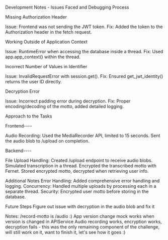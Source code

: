 Development Notes - Issues Faced and Debugging Process


Missing Authorization Header

Issue: Frontend was not sending the JWT token.
Fix: Added the token to the Authorization header in the fetch request.

Working Outside of Application Context

Issue: RuntimeError when accessing the database inside a thread.
Fix: Used app.app_context() within the thread.

Incorrect Number of Values in Identifier

Issue: InvalidRequestError with session.get().
Fix: Ensured get_jwt_identity() returns the user ID directly.

Decryption Error

Issue: Incorrect padding error during decryption.
Fix: Proper encoding/decoding of the motto, added detailed logging.


Approach to the Tasks

Frontend----

Audio Recording: Used the MediaRecorder API, limited to 15 seconds.
Sent the audio blob to /upload on completion.

Backend----

File Upload Handling: Created /upload endpoint to receive audio blobs.
Simulated transcription in a thread.
Encrypted the transcribed motto with Fernet.
Stored encrypted motto, decrypted when retrieving user info.

Additional Notes
Error Handling: Added comprehensive error handling and logging.
Concurrency: Handled multiple uploads by processing each in a separate thread.
Security: Encrypted user motto before storing in the database.

Future Steps
Figure out issue with decryption in the audio blob and fix it


Notes:
/record-motto is /audio :)
App version change mock works when version is changed in APIService 
Audio recording works, encryption works, decryption fails - this was the only remaining component of the challenge, will still work on it, want to finish it, let's see how it goes :)





